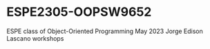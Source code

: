 # ESPE2305-OOPSW9652
ESPE class of Object-Oriented Programming May 2023
Jorge Edison Lascano workshops
